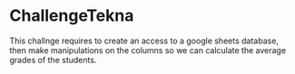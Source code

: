 # ChallengeTekna
This challnge requires to create an access to a google sheets database, then make manipulations on the columns so we can calculate the average grades of the students.
